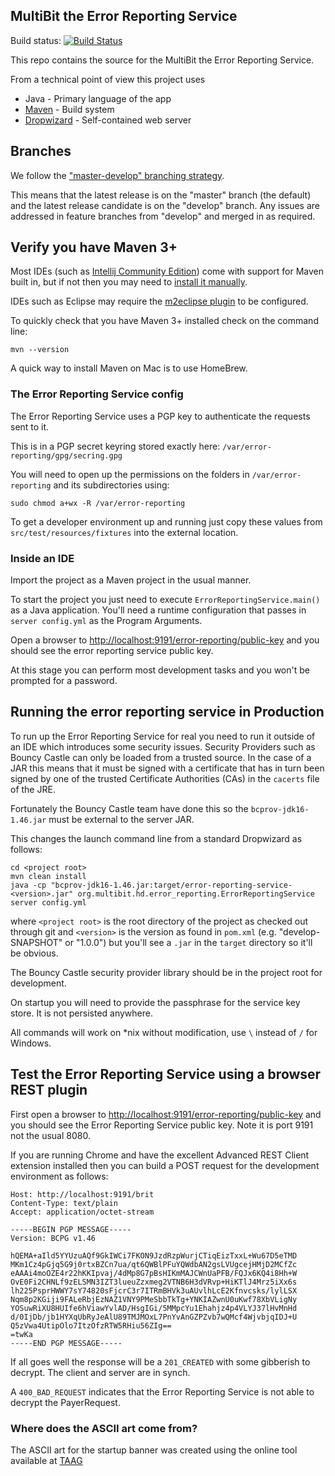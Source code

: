 ## MultiBit the Error Reporting Service

Build status: [![Build Status](https://travis-ci.org/bitcoin-solutions/error-reporting-service.png?branch=develop)](https://travis-ci.org/bitcoin-solutions/error-reporting-service)

This repo contains the source for the MultiBit the Error Reporting Service.

From a technical point of view this project uses

* Java - Primary language of the app
* [Maven](http://maven.apache.org/) - Build system
* [Dropwizard](http://dropwizard.io) - Self-contained web server

## Branches

We follow the ["master-develop" branching strategy](http://nvie.com/posts/a-successful-git-branching-model/).

This means that the latest release is on the "master" branch (the default) and the latest release candidate is on the "develop" branch.
Any issues are addressed in feature branches from "develop" and merged in as required.

## Verify you have Maven 3+

Most IDEs (such as [Intellij Community Edition](http://www.jetbrains.com/idea/download/)) come with support for Maven built in,
but if not then you may need to [install it manually](http://maven.apache.org/download.cgi).

IDEs such as Eclipse may require the [m2eclipse plugin](http://www.sonatype.org/m2eclipse) to be configured.

To quickly check that you have Maven 3+ installed check on the command line:

    mvn --version

A quick way to install Maven on Mac is to use HomeBrew.

### The Error Reporting Service config

The Error Reporting Service uses a PGP key to authenticate the requests sent to it.

This is in a PGP secret keyring stored exactly here: `/var/error-reporting/gpg/secring.gpg`

You will need to open up the permissions on the folders in `/var/error-reporting` and its subdirectories using:

    sudo chmod a+wx -R /var/error-reporting

To get a developer environment up and running just copy these values from `src/test/resources/fixtures` into the
external location.

### Inside an IDE

Import the project as a Maven project in the usual manner.

To start the project you just need to execute `ErrorReportingService.main()` as a Java application. You'll need a runtime configuration
that passes in `server config.yml` as the Program Arguments.

Open a browser to [http://localhost:9191/error-reporting/public-key](http://localhost:9191/error-reporting/public-key) and you should 
see the error reporting service public key.

At this stage you can perform most development tasks and you won't be prompted for a password.

## Running the error reporting service in Production

To run up the Error Reporting Service for real you need to run it outside of an IDE which introduces some security issues. Security Providers such
as Bouncy Castle can only be loaded from a trusted source. In the case of a JAR this means that it must be signed with a certificate
that has in turn been signed by one of the trusted Certificate Authorities (CAs) in the `cacerts` file of the JRE.

Fortunately the Bouncy Castle team have done this so the `bcprov-jdk16-1.46.jar` must be external to the server JAR.

This changes the  launch command line from a standard Dropwizard as follows:

    cd <project root>
    mvn clean install
    java -cp "bcprov-jdk16-1.46.jar:target/error-reporting-service-<version>.jar" org.multibit.hd.error_reporting.ErrorReportingService server config.yml

where `<project root>` is the root directory of the project as checked out through git and `<version>` is the version
as found in `pom.xml` (e.g. "develop-SNAPSHOT" or "1.0.0") but you'll see a `.jar` in the `target` directory so it'll be obvious.

The Bouncy Castle security provider library should be in the project root for development.

On startup you will need to provide the passphrase for the service key store. It is not persisted anywhere.

All commands will work on *nix without modification, use `\` instead of `/` for Windows.

## Test the Error Reporting Service using a browser REST plugin

First open a browser to [http://localhost:9191/error-reporting/public-key](http://localhost:9191/error-reporting/public-key) and you should see the Error Reporting Service
public key. Note it is port 9191 not the usual 8080.

If you are running Chrome and have the excellent Advanced REST Client extension installed then you can build a POST request for the
development environment as follows:

    Host: http://localhost:9191/brit
    Content-Type: text/plain
    Accept: application/octet-stream

    -----BEGIN PGP MESSAGE-----
    Version: BCPG v1.46

    hQEMA+aIld5YYUzuAQf9GkIWCi7FKON9JzdRzpWurjCTiqEizTxxL+Wu67D5eTMD
    MKm1Cz4pGjq5G9j0rtxBZCn7ua/qt6QWBlPFuYQWdbAN2gsLVUgcejHMjD2MCfZc
    eAAAi4moOZE4r22hKKIpvaj/4dMp8G7pBsHIKmMAJCWnUaPFB/FQJx6KQ4i8Hh+W
    OvE0Fi2CHNLf9zELSMN3IZT3lueuZzxmeg2VTNB6H3dVRvp+HiKTlJ4Mrz5iXx6s
    lh225PsprHWWY7sY74820sFjcrC3r7ITRmBHVk3uAUvlhLcE2Kfnvcsks/lylLSX
    Nqm8p2KGiji9FALeRbjEzNAZ1VNY9PMeSbbTkTg+YNKIAZwnU0uKwf78XbVLigNy
    YOSuwRiXU8HUIfe6hViawYvlAD/HsgIGi/5MMpcYu1Ehahjz4p4VLYJ37lHvMnHd
    d/0IjDb/jb1HYXqUbRyJeAlU89TMJMOxL7PnYvAnGZPZvb7wQMcf4WjvbjqIDJ+U
    Q5zVwa4UtipOlo7ItzOfzRTW5RHiu56ZIg==
    =twKa
    -----END PGP MESSAGE-----

If all goes well the response will be a `201_CREATED` with some gibberish to decrypt. The client and server are in synch.

A `400_BAD_REQUEST` indicates that the Error Reporting Service is not able to decrypt the PayerRequest.

### Where does the ASCII art come from?

The ASCII art for the startup banner was created using the online tool available at
[TAAG](http://patorjk.com/software/taag/#p=display&f=Slant&t=E%20R%20Service)
